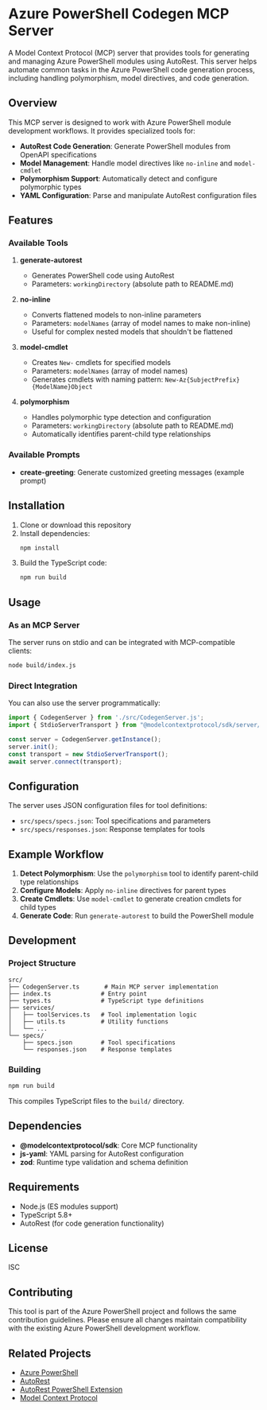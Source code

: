 # Azure PowerShell Codegen MCP Server

A Model Context Protocol (MCP) server that provides tools for generating and managing Azure PowerShell modules using AutoRest. This server helps automate common tasks in the Azure PowerShell code generation process, including handling polymorphism, model directives, and code generation.

## Overview

This MCP server is designed to work with Azure PowerShell module development workflows. It provides specialized tools for:

- **AutoRest Code Generation**: Generate PowerShell modules from OpenAPI specifications
- **Model Management**: Handle model directives like `no-inline` and `model-cmdlet`
- **Polymorphism Support**: Automatically detect and configure polymorphic types
- **YAML Configuration**: Parse and manipulate AutoRest configuration files

## Features

### Available Tools

1. **generate-autorest**
   - Generates PowerShell code using AutoRest
   - Parameters: `workingDirectory` (absolute path to README.md)

2. **no-inline**
   - Converts flattened models to non-inline parameters
   - Parameters: `modelNames` (array of model names to make non-inline)
   - Useful for complex nested models that shouldn't be flattened

3. **model-cmdlet**
   - Creates `New-` cmdlets for specified models
   - Parameters: `modelNames` (array of model names)
   - Generates cmdlets with naming pattern: `New-Az{SubjectPrefix}{ModelName}Object`

4. **polymorphism**
   - Handles polymorphic type detection and configuration
   - Parameters: `workingDirectory` (absolute path to README.md)
   - Automatically identifies parent-child type relationships

### Available Prompts

- **create-greeting**: Generate customized greeting messages (example prompt)

## Installation

1. Clone or download this repository
2. Install dependencies:
   ```bash
   npm install
   ```
3. Build the TypeScript code:
   ```bash
   npm run build
   ```

## Usage

### As an MCP Server

The server runs on stdio and can be integrated with MCP-compatible clients:

```bash
node build/index.js
```

### Direct Integration

You can also use the server programmatically:

```typescript
import { CodegenServer } from './src/CodegenServer.js';
import { StdioServerTransport } from "@modelcontextprotocol/sdk/server/stdio.js";

const server = CodegenServer.getInstance();
server.init();
const transport = new StdioServerTransport();
await server.connect(transport);
```

## Configuration

The server uses JSON configuration files for tool definitions:

- `src/specs/specs.json`: Tool specifications and parameters
- `src/specs/responses.json`: Response templates for tools

## Example Workflow

1. **Detect Polymorphism**: Use the `polymorphism` tool to identify parent-child type relationships
2. **Configure Models**: Apply `no-inline` directives for parent types
3. **Create Cmdlets**: Use `model-cmdlet` to generate creation cmdlets for child types
4. **Generate Code**: Run `generate-autorest` to build the PowerShell module

## Development

### Project Structure

```
src/
├── CodegenServer.ts       # Main MCP server implementation
├── index.ts              # Entry point
├── types.ts              # TypeScript type definitions
├── services/
│   ├── toolServices.ts   # Tool implementation logic
│   ├── utils.ts          # Utility functions
│   └── ...
└── specs/
    ├── specs.json        # Tool specifications
    └── responses.json    # Response templates
```

### Building

```bash
npm run build
```

This compiles TypeScript files to the `build/` directory.

## Dependencies

- **@modelcontextprotocol/sdk**: Core MCP functionality
- **js-yaml**: YAML parsing for AutoRest configuration
- **zod**: Runtime type validation and schema definition

## Requirements

- Node.js (ES modules support)
- TypeScript 5.8+
- AutoRest (for code generation functionality)

## License

ISC

## Contributing

This tool is part of the Azure PowerShell project and follows the same contribution guidelines. Please ensure all changes maintain compatibility with the existing Azure PowerShell development workflow.

## Related Projects

- [Azure PowerShell](https://github.com/Azure/azure-powershell)
- [AutoRest](https://github.com/Azure/autorest)
- [AutoRest PowerShell Extension](https://github.com/Azure/autorest.powershell)
- [Model Context Protocol](https://modelcontextprotocol.io)